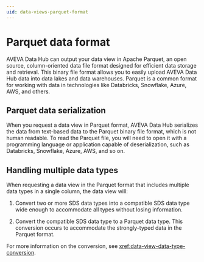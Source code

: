 ```yaml
---
uid: data-views-parquet-format
---
```


# Parquet data format

AVEVA Data Hub can output your data view in Apache Parquet, an open source, column-oriented data file format designed for efficient data storage and retrieval. This binary file format allows you to easily upload AVEVA Data Hub data into data lakes and data warehouses. Parquet is a common format for working with data in technologies like Databricks, Snowflake, Azure, AWS, and others.

## Parquet data serialization

When you request a data view in Parquet format, AVEVA Data Hub serializes the data from text-based data to the Parquet binary file format, which is not human readable. To read the Parquet file, you will need to open it with a programming language or application capable of deserialization, such as Databricks, Snowflake, Azure, AWS, and so on.

## Handling multiple data types

When requesting a data view in the Parquet format that includes multiple data types in a single column, the data view will:

1. Convert two or more SDS data types into a compatible SDS data type wide enough to accommodate all types without losing information.

1. Convert the compatible SDS data type to a Parquet data type. This conversion occurs to accommodate the strongly-typed data in the Parquet format.

For more information on the conversion, see <xref:data-view-data-type-conversion>.